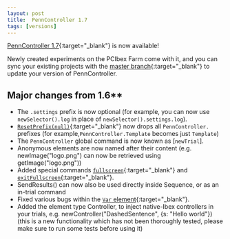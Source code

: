 ```yaml
---
layout: post
title:  PennController 1.7
tags: [versions]
---
```


[PennController 1.7](https://github.com/PennController/penncontroller/tree/master/releases/1.7){:target="_blank"}
is now available!

Newly created experiments on the PCIbex Farm come with it, and you can sync your
existing projects with the
[master branch](https://github.com/PennController/Sync){:target="_blank"}
to update your version of PennController.

## Major changes from 1.6**

+ The `.settings` prefix is now optional (for example, you can now use `newSelector().log` in place of `newSelector().settings.log`).
+ [`ResetPrefix(null)`]({{site.baseurl}}/commands/global-commands/resetprefix){:target="_blank"} now drops all `PennController.` prefixes (for example,`PennController.Template` becomes just `Template`)
+ The `PennController` global command is now known as [`newTrial`].
+ Anonymous elements are now named after their content (e.g. newImage("logo.png") can now be retrieved using getImage("logo.png"))
+ Added special commands [`fullscreen`]({{site.baseurl}}/commands/special-commands/fullscreen){:target="_blank"} and [`exitFullscreen`]({{site.baseurl}}/commands/special-commands/exitfullscreen){:target="_blank"}.
+ SendResults() can now also be used directly inside Sequence, or as an in-trial command
+ Fixed various bugs within the [`Var` element]({{site.baseurl}}/elements/var){:target="_blank"}.
+ Added the element type Controller, to inject native-Ibex controllers in your trials, e.g. newController("DashedSentence", {s: "Hello world"}) (this is a new functionality which has not been thoroughly tested, please make sure to run some tests before using it)
